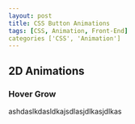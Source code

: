 ```yaml
---
layout: post
title: CSS Button Animations
tags: [CSS, Animation, Front-End]
categories ['CSS', 'Animation']
---
```


## 2D Animations

### Hover Grow


ashdaslkdasldkajsdlasjdlkasjdlkas


<script async src="//jsfiddle.net/mbuda03/z121kzbv/embed/html,css,result/dark/"></script>